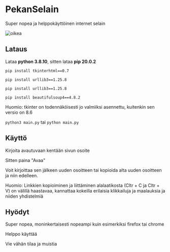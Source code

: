 # PekanSelain
Super nopea ja helppokäyttöinen internet selain

![oikea](https://github.com/pekka1234/PekanSelain/assets/62663286/22bdbfb7-dc40-4d76-8ac7-569ed63c9aa9)

## Lataus
Lataa **python 3.8.10**, sitten lataa **pip 20.0.2**

```pip install tkinterhtml==0.7```

```pip install urllib3==1.25.8```

```pip install urllib3==1.25.8```

```pip install beautifulsoup4==4.8.2```

Huomio: tkinter on todennäköisesti jo valmiiksi asennettu, kuitenkin sen versio on 8.6

```python3 main.py``` tai ```python main.py``` 

## Käyttö
Kirjoita avautuvaan kentään sivun osoite

Sitten paina "Avaa"

Voit kirjoittaa sen jälkeen uuden osoitteen tai kopioida alta uuden osoitteen ja niin edelleen.

Huomio: Linkkien kopioiminen ja liittäminen alalaatikosta (Cltr + C ja Cltr + V) on välillä haastavaa, kannattaa kokeilla erilaisia klikkailuja ja maalauksia ja niiden yhdistelmiä

## Hyödyt
Super nopea, moninkertaisesti nopeampi kuin esimerkiksi firefox tai chrome

Helppo käyttää

Vie vähän tilaa ja muistia
